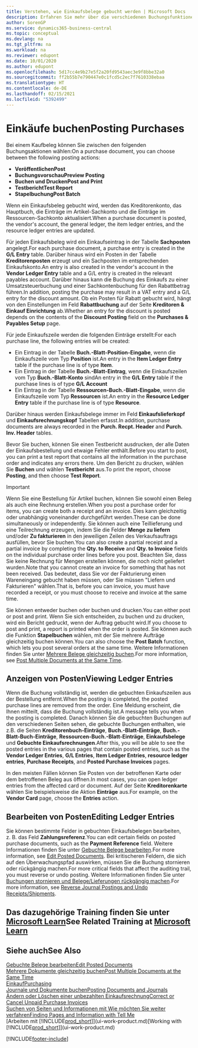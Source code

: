 ```yaml
---
title: Verstehen, wie Einkaufsbelege gebucht werden | Microsoft Docs
description: Erfahren Sie mehr über die verschiedenen Buchungsfunktionen zum Buchen von Einkaufsbelegen und wie Sie gebuchte Belege aktualisieren können.
author: SorenGP
ms.service: dynamics365-business-central
ms.topic: conceptual
ms.devlang: na
ms.tgt_pltfrm: na
ms.workload: na
ms.reviewer: edupont
ms.date: 10/01/2020
ms.author: edupont
ms.openlocfilehash: 5d17cc4e9b27e5f2a20fd9543aec3e9f8bbe32a0
ms.sourcegitcommit: ff2b55b7e790447e0c1fcd5c2ec7f7610338ebaa
ms.translationtype: HT
ms.contentlocale: de-DE
ms.lasthandoff: 02/15/2021
ms.locfileid: "5392499"
---
```

# <a name="posting-purchases"></a><span data-ttu-id="38cf8-103">Einkäufe buchen</span><span class="sxs-lookup"><span data-stu-id="38cf8-103">Posting Purchases</span></span>
<span data-ttu-id="38cf8-104">Bei einem Kaufbeleg können Sie zwischen den folgenden Buchungsaktionen wählen:</span><span class="sxs-lookup"><span data-stu-id="38cf8-104">On a purchase document, you can choose between the following posting actions:</span></span>

* <span data-ttu-id="38cf8-105">**Veröffentlichen**</span><span class="sxs-lookup"><span data-stu-id="38cf8-105">**Post**</span></span>
* <span data-ttu-id="38cf8-106">**Buchungsvorschau**</span><span class="sxs-lookup"><span data-stu-id="38cf8-106">**Preview Posting**</span></span>
* <span data-ttu-id="38cf8-107">**Buchen und Drucken**</span><span class="sxs-lookup"><span data-stu-id="38cf8-107">**Post and Print**</span></span>
* <span data-ttu-id="38cf8-108">**Testbericht**</span><span class="sxs-lookup"><span data-stu-id="38cf8-108">**Test Report**</span></span>
* <span data-ttu-id="38cf8-109">**Stapelbuchung**</span><span class="sxs-lookup"><span data-stu-id="38cf8-109">**Post Batch**</span></span>

<span data-ttu-id="38cf8-110">Wenn ein Einkaufsbeleg gebucht wird, werden das Kreditorenkonto, das Hauptbuch, die Einträge im Artikel-Sachkonto und die Einträge im Ressourcen-Sachkonto aktualisiert.</span><span class="sxs-lookup"><span data-stu-id="38cf8-110">When a purchase document is posted, the vendor's account, the general ledger, the item ledger entries, and the resource ledger entries  are updated.</span></span>

<span data-ttu-id="38cf8-111">Für jeden Einkaufsbeleg wird ein Einkaufseintrag in der Tabelle **Sachposten** angelegt.</span><span class="sxs-lookup"><span data-stu-id="38cf8-111">For each purchase document, a purchase entry is created in the **G/L Entry** table.</span></span> <span data-ttu-id="38cf8-112">Darüber hinaus wird ein Posten in der Tabelle **Kreditorenposten** erzeugt und ein Sachposten im entsprechenden Einkaufskonto.</span><span class="sxs-lookup"><span data-stu-id="38cf8-112">An entry is also created in the vendor's account in the **Vendor Ledger Entry** table and a G/L entry is created in the relevant payables account.</span></span> <span data-ttu-id="38cf8-113">Darüber hinaus kann die Buchung des Einkaufs zu einer Umsatzsteuerbuchung und einer Sachkontenbuchung für den Rabattbetrag führen.</span><span class="sxs-lookup"><span data-stu-id="38cf8-113">In addition, posting the purchase may result in a VAT entry and a G/L entry for the discount amount.</span></span> <span data-ttu-id="38cf8-114">Ob ein Posten für Rabatt gebucht wird, hängt von den Einstellungen im Feld **Rabattbuchung** auf der Seite **Kreditoren & Einkauf Einrichtung** ab.</span><span class="sxs-lookup"><span data-stu-id="38cf8-114">Whether an entry for the discount is posted depends on the contents of the **Discount Posting** field on the **Purchases & Payables Setup** page.</span></span>

<span data-ttu-id="38cf8-115">Für jede Einkaufszeile werden die folgenden Einträge erstellt:</span><span class="sxs-lookup"><span data-stu-id="38cf8-115">For each purchase line, the following entries will be created:</span></span>
- <span data-ttu-id="38cf8-116">Ein Eintrag in der Tabelle **Buch.-Blatt-Position-Eingabe**, wenn die Einkaufszeile vom Typ **Position** ist.</span><span class="sxs-lookup"><span data-stu-id="38cf8-116">An entry in the **Item Ledger Entry** table if the purchase line is of type **Item**.</span></span>
- <span data-ttu-id="38cf8-117">Ein Eintrag in der Tabelle **Buch.-Blatt-Eintrag**, wenn die Einkaufszeilen vom Typ **Buch.-Blatt-Konto** sind</span><span class="sxs-lookup"><span data-stu-id="38cf8-117">An entry in the **G/L Entry** table if the purchase lines is of type **G/L Account**</span></span>
- <span data-ttu-id="38cf8-118">Ein Eintrag in der Tabelle **Ressourcen-Buch.-Blatt-Eingabe**, wenn die Einkaufszeile vom Typ **Ressourcen** ist.</span><span class="sxs-lookup"><span data-stu-id="38cf8-118">An entry in the **Resource Ledger Entry** table if the purchase line is of type **Resource**.</span></span>

<span data-ttu-id="38cf8-119">Darüber hinaus werden Einkaufsbelege immer im Feld **Einkaufslieferkopf** und **Einkaufsrechnungskopf** Tabellen erfasst.</span><span class="sxs-lookup"><span data-stu-id="38cf8-119">In addition, purchase documents are always recorded in the **Purch. Recpt. Header** and **Purch. Inv. Header** tables.</span></span>

<span data-ttu-id="38cf8-120">Bevor Sie buchen, können Sie einen Testbericht ausdrucken, der alle Daten der Einkaufsbestellung und etwaige Fehler enthält.</span><span class="sxs-lookup"><span data-stu-id="38cf8-120">Before you start to post, you can print a test report that contains all the information in the purchase order and indicates any errors there.</span></span> <span data-ttu-id="38cf8-121">Um den Bericht zu drucken, wählen Sie **Buchen** und wählen **Testbericht** aus.</span><span class="sxs-lookup"><span data-stu-id="38cf8-121">To print the report, choose **Posting**, and then choose **Test Report**.</span></span>

> [!IMPORTANT]  
>   <span data-ttu-id="38cf8-122">Wenn Sie eine Bestellung für Artikel buchen, können Sie sowohl einen Beleg als auch eine Rechnung erstellen.</span><span class="sxs-lookup"><span data-stu-id="38cf8-122">When you post a purchase order for items, you can create both a receipt and an invoice.</span></span> <span data-ttu-id="38cf8-123">Dies kann gleichzeitig oder unabhängig voneinander durchgeführt werden.</span><span class="sxs-lookup"><span data-stu-id="38cf8-123">These can be done simultaneously or independently.</span></span> <span data-ttu-id="38cf8-124">Sie können auch eine Teillieferung und eine Teilrechnung erzeugen, indem Sie die Felder **Menge zu liefern** und/oder **Zu fakturieren** in den jeweiligen Zeilen des Verkaufsauftrags ausfüllen, bevor Sie buchen.</span><span class="sxs-lookup"><span data-stu-id="38cf8-124">You can also create a partial receipt and a partial invoice by completing the **Qty. to Receive** and **Qty. to Invoice** fields on the individual purchase order lines before you post.</span></span> <span data-ttu-id="38cf8-125">Beachten Sie, dass Sie keine Rechnung für Mengen erstellen können, die noch nicht geliefert wurden.</span><span class="sxs-lookup"><span data-stu-id="38cf8-125">Note that you cannot create an invoice for something that has not been received.</span></span> <span data-ttu-id="38cf8-126">Das bedeutet, dass Sie vor der Fakturierung einen Wareneingang gebucht haben müssen, oder Sie müssen "Liefern und Fakturieren" wählen.</span><span class="sxs-lookup"><span data-stu-id="38cf8-126">That is, before you can invoice, you must have recorded a receipt, or you must choose to receive and invoice at the same time.</span></span>

<span data-ttu-id="38cf8-127">Sie können entweder buchen oder buchen und drucken.</span><span class="sxs-lookup"><span data-stu-id="38cf8-127">You can either post or post and print.</span></span> <span data-ttu-id="38cf8-128">Wenn Sie sich entscheiden, zu buchen und zu drucken, wird ein Bericht gedruckt, wenn der Auftrag gebucht wird.</span><span class="sxs-lookup"><span data-stu-id="38cf8-128">If you choose to post and print, a report is printed when the order is posted.</span></span> <span data-ttu-id="38cf8-129">Sie können auch die Funktion **Stapelbuchen** wählen, mit der Sie mehrere Aufträge gleichzeitig buchen können.</span><span class="sxs-lookup"><span data-stu-id="38cf8-129">You can also choose the **Post Batch** function, which lets you post several orders at the same time.</span></span> <span data-ttu-id="38cf8-130">Weitere Informationen finden Sie unter [Mehrere Belege gleichzeitig buchen](ui-batch-posting.md).</span><span class="sxs-lookup"><span data-stu-id="38cf8-130">For more information, see [Post Multiple Documents at the Same Time](ui-batch-posting.md).</span></span>

## <a name="viewing-ledger-entries"></a><span data-ttu-id="38cf8-131">Anzeigen von Posten</span><span class="sxs-lookup"><span data-stu-id="38cf8-131">Viewing Ledger Entries</span></span>
<span data-ttu-id="38cf8-132">Wenn die Buchung vollständig ist, werden die gebuchten Einkaufszeilen aus der Bestellung entfernt.</span><span class="sxs-lookup"><span data-stu-id="38cf8-132">When the posting is completed, the posted purchase lines are removed from the order.</span></span> <span data-ttu-id="38cf8-133">Eine Meldung erscheint, die Ihnen mitteilt, dass die Buchung vollständig ist.</span><span class="sxs-lookup"><span data-stu-id="38cf8-133">A message tells you when the posting is completed.</span></span> <span data-ttu-id="38cf8-134">Danach können Sie die gebuchten Buchungen auf den verschiedenen Seiten sehen, die gebuchte Buchungen enthalten, wie z.B. die Seiten **Kreditorenbuch-Einträge**, **Buch.-Blatt-Einträge**, **Buch.-Blatt-Buch-Einträge**, **Ressourcen-Buch.-Blatt-Einträge**, **Einkaufsbelege** und **Gebuchte Einkaufsrechnungen**.</span><span class="sxs-lookup"><span data-stu-id="38cf8-134">After this, you will be able to see the posted entries in the various pages that contain posted entries, such as the **Vendor Ledger Entries**, **G/L Entries**, **Item Ledger Entries**, **resource ledger entries**, **Purchase Receipts**, and **Posted Purchase Invoices** pages.</span></span>

<span data-ttu-id="38cf8-135">In den meisten Fällen können Sie Posten von der betroffenen Karte oder dem betroffenen Beleg aus öffnen.</span><span class="sxs-lookup"><span data-stu-id="38cf8-135">In most cases, you can open ledger entries from the affected card or document.</span></span> <span data-ttu-id="38cf8-136">Auf der Seite **Kreditorenkarte** wählen Sie beispielsweise die Aktion **Einträge** aus.</span><span class="sxs-lookup"><span data-stu-id="38cf8-136">For example, on the **Vendor Card** page, choose the **Entries** action.</span></span>

## <a name="editing-ledger-entries"></a><span data-ttu-id="38cf8-137">Bearbeiten von Posten</span><span class="sxs-lookup"><span data-stu-id="38cf8-137">Editing Ledger Entries</span></span>
<span data-ttu-id="38cf8-138">Sie können bestimmte Felder in gebuchten Einkaufsbelegen bearbeiten, z. B. das Feld **Zahlungsreferenz**.</span><span class="sxs-lookup"><span data-stu-id="38cf8-138">You can edit certain fields on posted purchase documents, such as the **Payment Reference** field.</span></span> <span data-ttu-id="38cf8-139">Weitere Informationen finden Sie unter [Gebuchte Belege bearbeiten](across-edit-posted-document.md).</span><span class="sxs-lookup"><span data-stu-id="38cf8-139">For more information, see [Edit Posted Documents](across-edit-posted-document.md).</span></span> <span data-ttu-id="38cf8-140">Bei kritischeren Feldern, die sich auf den Überwachungspfad auswirken, müssen Sie die Buchung stornieren oder rückgängig machen.</span><span class="sxs-lookup"><span data-stu-id="38cf8-140">For more critical fields that affect the auditing trail, you must reverse or undo posting.</span></span> <span data-ttu-id="38cf8-141">Weitere Informationen finden Sie unter [Buchungen stornieren und Belege/Lieferungen rückgängig machen](finance-how-reverse-journal-posting.md).</span><span class="sxs-lookup"><span data-stu-id="38cf8-141">For more information, see [Reverse Journal Postings and Undo Receipts/Shipments](finance-how-reverse-journal-posting.md).</span></span>

## <a name="see-related-training-at-microsoft-learn"></a><span data-ttu-id="38cf8-142">Das dazugehörige Training finden Sie unter [Microsoft Learn](/learn/modules/receive-invoice-dynamics-d365-business-central/index)</span><span class="sxs-lookup"><span data-stu-id="38cf8-142">See Related Training at [Microsoft Learn](/learn/modules/receive-invoice-dynamics-d365-business-central/index)</span></span>

## <a name="see-also"></a><span data-ttu-id="38cf8-143">Siehe auch</span><span class="sxs-lookup"><span data-stu-id="38cf8-143">See Also</span></span>
[<span data-ttu-id="38cf8-144">Gebuchte Belege bearbeiten</span><span class="sxs-lookup"><span data-stu-id="38cf8-144">Edit Posted Documents</span></span>](across-edit-posted-document.md)  
[<span data-ttu-id="38cf8-145">Mehrere Dokumente gleichzeitig buchen</span><span class="sxs-lookup"><span data-stu-id="38cf8-145">Post Multiple Documents at the Same Time</span></span>](ui-batch-posting.md)  
[<span data-ttu-id="38cf8-146">Einkauf</span><span class="sxs-lookup"><span data-stu-id="38cf8-146">Purchasing</span></span>](purchasing-manage-purchasing.md)  
[<span data-ttu-id="38cf8-147">Journale und Dokumente buchen</span><span class="sxs-lookup"><span data-stu-id="38cf8-147">Posting Documents and Journals</span></span>](ui-post-documents-journals.md)  
[<span data-ttu-id="38cf8-148">Ändern oder Löschen einer unbezahlten Einkaufsrechnung</span><span class="sxs-lookup"><span data-stu-id="38cf8-148">Correct or Cancel Unpaid Purchase Invoices</span></span>](purchasing-how-correct-cancel-unpaid-purchase-invoices.md)  
[<span data-ttu-id="38cf8-149">Suchen von Seiten und Informationen mit Wie möchten Sie weiter verfahren</span><span class="sxs-lookup"><span data-stu-id="38cf8-149">Finding Pages and Information with Tell Me</span></span>](ui-search.md)  
<span data-ttu-id="38cf8-150">[Arbeiten mit [!INCLUDE[prod_short](includes/prod_short.md)]](ui-work-product.md)</span><span class="sxs-lookup"><span data-stu-id="38cf8-150">[Working with [!INCLUDE[prod_short](includes/prod_short.md)]](ui-work-product.md)</span></span>


[!INCLUDE[footer-include](includes/footer-banner.md)]